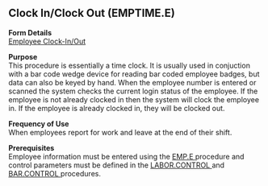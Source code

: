 ##  Clock In/Clock Out (EMPTIME.E)

<PageHeader />

**Form Details**  
[ Employee Clock-In/Out ](EMPTIME-E-1/README.md)   

**Purpose**  
This procedure is essentially a time clock. It is usually used in conjuction
with a bar code wedge device for reading bar coded employee badges, but data
can also be keyed by hand. When the employee number is entered or scanned the
system checks the current login status of the employee. If the employee is not
already clocked in then the system will clock the employee in. If the employee
is already clocked in, they will be clocked out.

**Frequency of Use**  
When employees report for work and leave at the end of their shift.

**Prerequisites**  
Employee information must be entered using the [ EMP.E ](../../../../../../../../../../../../../../../rover/AP-OVERVIEW/AP-ENTRY/AP-E/CHECKS-E/AP-CONTROL/GLCHART-E/GLCHART-E-1/GLCHART-R2/COST-CONTROL/WC-E/WC-E-1/EMPTIME-E1/EMPTIME-E2/EMP-E) procedure and control parameters must be defined in the [ LABOR.CONTROL ](../../../../../../../../../../../../../../../rover/AP-OVERVIEW/AP-ENTRY/AP-E/CHECKS-E/AP-CONTROL/GLCHART-E/GLCHART-E-1/GLCHART-R2/WO-CONTROL/WO-CONTROL-1/LABOR-CONTROL) and [ BAR.CONTROL ](BAR-CONTROL/README.md) procedures. 

<badge text= "Version 8.10.57" vertical="middle" />

<PageFooter />
